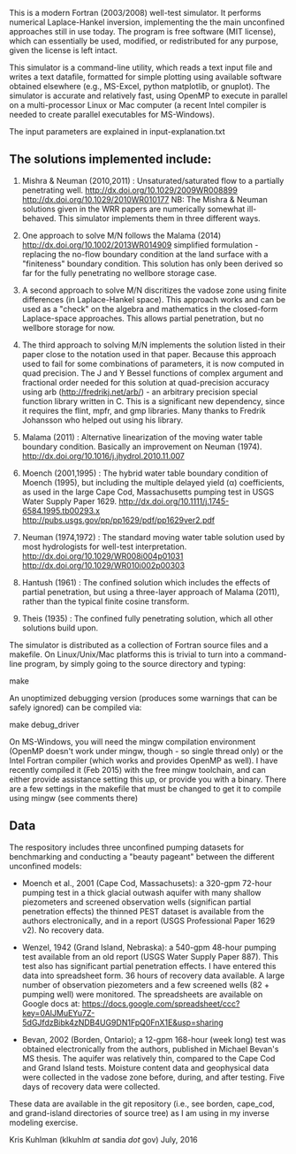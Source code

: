 This is a modern Fortran (2003/2008) well-test simulator.  It performs
numerical Laplace-Hankel inversion, implementing the the main
unconfined approaches still in use today.  The program is free
software (MIT license), which can essentially be used, modified, or
redistributed for any purpose, given the license is left intact.

This simulator is a command-line utility, which reads a text input file and
writes a text datafile, formatted for simple plotting using available
software obtained elsewhere (e.g., MS-Excel, python matplotlib, or
gnuplot).  The simulator is accurate and relatively fast, using OpenMP to
execute in parallel on a multi-processor Linux or Mac computer (a
recent Intel compiler is needed to create parallel executables for
MS-Windows).

The input parameters are explained in input-explanation.txt

The solutions implemented include:
------------------------------------------
1. Mishra & Neuman (2010,2011) : Unsaturated/saturated flow to a
   partially penetrating well. http://dx.doi.org/10.1029/2009WR008899
   http://dx.doi.org/10.1029/2010WR010177 NB: The Mishra & Neuman
   solutions given in the WRR papers are numerically somewhat ill-behaved.
   This simulator implements them in three different ways.

  1. One approach to solve M/N follows the Malama (2014)
  http://dx.doi.org/10.1002/2013WR014909 simplified formulation -
  replacing the no-flow boundary condition at the land surface with a
  "finiteness" boundary condition.  This solution has only been
  derived so far for the fully penetrating no wellbore storage case.

  2. A second approach to solve M/N discritizes the vadose zone using
  finite differences (in Laplace-Hankel space).  This approach works and
  can be used as a "check" on the algebra and mathematics in the
  closed-form Laplace-space approaches.  This allows partial
  penetration, but no wellbore storage for now.
  
  3. The third approach to solving M/N implements the solution listed
  in their paper close to the notation used in that paper. Because this 
  approach used to fail for some combinations of parameters, it is now 
  computed in quad precision. The J and Y Bessel functions of complex 
  argument and fractional order needed for this solution at quad-precision 
  accuracy using arb (http://fredrikj.net/arb/) - an arbitrary precision
  special function library written in C. This is a significant new
  dependency, since it requires the flint, mpfr, and gmp libraries. 
  Many thanks to Fredrik Johansson who helped out using his library.
  
2. Malama (2011) : Alternative linearization of the moving water table
boundary condition.  Basically an improvement on Neuman
(1974). http://dx.doi.org/10.1016/j.jhydrol.2010.11.007

3. Moench (2001,1995) : The hybrid water table boundary condition of
Moench (1995), but including the multiple delayed yield (α)
coefficients, as used in the large Cape Cod, Massachusetts pumping
test in USGS Water Supply
Paper 1629. http://dx.doi.org/10.1111/j.1745-6584.1995.tb00293.x
http://pubs.usgs.gov/pp/pp1629/pdf/pp1629ver2.pdf

4. Neuman (1974,1972) : The standard moving water table solution used
by most hydrologists for well-test
interpretation. http://dx.doi.org/10.1029/WR008i004p01031
http://dx.doi.org/10.1029/WR010i002p00303

5. Hantush (1961) : The confined solution which includes the effects
of partial penetration, but using a three-layer approach of Malama
(2011), rather than the typical finite cosine transform.

6. Theis (1935) : The confined fully penetrating solution, which all
other solutions build upon.

The simulator is distributed as a collection of Fortran source files and a
makefile.  On Linux/Unix/Mac platforms this is trivial to turn into a
command-line program, by simply going to the source directory and
typing:

make

An unoptimized debugging version (produces some warnings that can be
safely ignored) can be compiled via:

make debug_driver

On MS-Windows, you will need the mingw compilation environment (OpenMP
doesn't work under mingw, though - so single thread only) or the
Intel Fortran compiler (which works and provides OpenMP as well).  I
have recently compiled it (Feb 2015) with the free mingw toolchain,
and can either provide assistance setting this up, or provide you with
a binary. There are a few settings in the makefile that must be changed
to get it to compile using mingw (see comments there)

Data
------------------------------------------

The respository includes three unconfined pumping datasets for
benchmarking and conducting a "beauty pageant" between the different 
unconfined models:

* Moench et al., 2001 (Cape Cod, Massachusets): a 320-gpm 72-hour
pumping test in a thick glacial outwash aquifer with many shallow
piezometers and screened observation wells (significan partial
penetration effects) the thinned PEST dataset is available from the
authors electronically, and in a report (USGS Professional Paper 1629
v2). No recovery data.

* Wenzel, 1942 (Grand Island, Nebraska): a 540-gpm 48-hour pumping
test available from an old report (USGS Water Supply Paper 887).  This
test also has significant partial penetration effects. I have entered
this data into spreadsheet form. 36 hours of recovery data
available. A large number of observation piezometers and a few
screened wells (82 + pumping well) were monitored. The spreadsheets
are available on Google docs at:
https://docs.google.com/spreadsheet/ccc?key=0AlJMuEYu7Z-5dGJfdzBibk4zNDB4UG9DN1FpQ0FnX1E&usp=sharing

* Bevan, 2002 (Borden, Ontario); a 12-gpm 168-hour (week long) test was
obtained electronically from the authors, published in Michael Bevan's
MS thesis. The aquifer was relatively thin, compared to the Cape Cod
and Grand Island tests. Moisture content data and geophysical data
were collected in the vadose zone before, during, and after
testing. Five days of recovery data were collected.

These data are available in the git repository (i.e., see borden, cape_cod, 
and grand-island directories of source tree) as I am using in my 
inverse modeling exercise.

Kris Kuhlman (klkuhlm _at_ sandia _dot_ gov)
July, 2016

